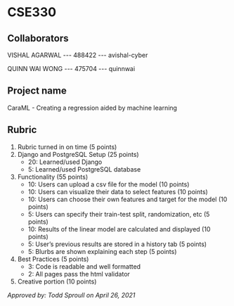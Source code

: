 # CSE330

## Collaborators
VISHAL AGARWAL --- 488422 --- avishal-cyber

QUINN WAI WONG --- 475704 --- quinnwai

## Project name
CaraML - Creating a regression aided by machine learning

## Rubric
1. Rubric turned in on time (5 points)
2. Django and PostgreSQL Setup (25 points)
   * 20: Learned/used Django
   * 5: Learned/used PostgreSQL database
3. Functionality (55 points)
   * 10: Users can upload a csv file for the model (10 points)
   * 10: Users can visualize their data to select features (10 points)
   * 10: Users can choose their own features and target for the model (10 points)
   * 5: Users can specify their train-test split, randomization, etc (5 points)
   * 10: Results of the linear model are calculated and displayed (10 points)
   * 5: User’s previous results are stored in a history tab (5 points)
   * 5: Blurbs are shown explaining each step (5 points)
4. Best Practices (5 points)
   * 3: Code is readable and well formatted
   * 2: All pages pass the html validator
5. Creative portion (10 points)

*Approved by: Todd Sproull on April 26, 2021*
